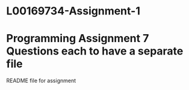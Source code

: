 # L00169734-Assignment-1
# Programming Assignment 7 Questions each to have a separate file
README file for assignment
